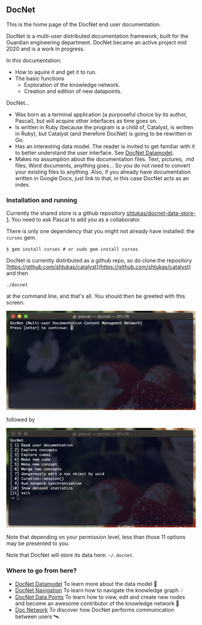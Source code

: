 ## DocNet

This is the home page of the DocNet end user documentation.

DocNet is a multi-user distributed documentation framework, built for the Guardian engineering department. DocNet became an active project mid 2020 and is a work in progress.

In this documentation:

- How to aquire it and get it to run.
- The basic functions 
	- Exploration of the knowledge network.
	- Creation and edition of new datapoints.

DocNet...

- Was born as a terminal application (a purposeful choice by its author, Pascal), but will acquire other interfaces as time goes on. 
- Is written in Ruby (because the program is a child of, Catalyst, is written in Ruby), but Catalyst (and therefore DocNet) is going to be rewritten in Go.
- Has an interesting data model. The reader is invited to get familiar with it to better understand the user interface. See [DocNet Datamodel](DocNetDatamodel.md).
- Makes no assumption about the documentation files. Text, pictures, .md files, Word documents, anything goes... So you do not need to convert your existing files to anything. Also, if you already have documentation written in Google Docs, just link to that, in this case DocNet acts as an index.

### Installation and running

Currently the shared store is a github repository [shtukas/docnet-data-store-1](https://github.com/shtukas/docnet-data-store-1). You need to ask Pascal to add you as a collaborator.

There is only one dependency that you might not already have installed: the `curses` gem.

```
$ gem install curses # or sudo gem install curses
```

DocNet is currently distributed as a github repo, so do clone the repository [https://github.com/shtukas/catalyst](https://github.com/shtukas/catalyst) and then 

```
./docnet
```

at the command line, and that's all. You should then be greeted with this screen.

![](images/1595716867.png)

followed by 

![](images/1595716977.png)

Note that depending on your permission level, less than those 11 options may be presented to you. 

Note that DocNet will store its data here: `~/.docnet`.

### Where to go from here?

- [DocNet Datamodel](DocNetDatamodel.md) To learn more about the data model 📐
- [DocNet Navigation](DocNetSearchAndNavigation.md) To learn how to navigate the knowledge graph 💡
- [DocNet Data Points](DocNetNodes.md) To learn how to view, edit and create new nodes and become an awesome contributor of the knowledge network 👏
- [Doc Network](DocNetwork.md) To discover how DocNet performs communication between users 🛰